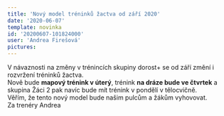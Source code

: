 ```yaml
---
title: 'Nový model tréninků žactva od září 2020'
date: '2020-06-07'
template: novinka
id: '20200607-101824000'
user: 'Andrea Firešová'
pictures:
---
```

V návaznosti na změny v trénincích skupiny dorost+ se od září změní i rozvržení tréninků žactva.  
Nově bude **mapový trénink v úterý**, trénink **na dráze bude ve čtvrtek** a skupina Žáci 2 pak navíc bude mít trénink v pondělí v tělocvičně.  
Věřím, že tento nový model bude našim pulcům a žákům vyhovovat.  
Za trenéry Andrea
